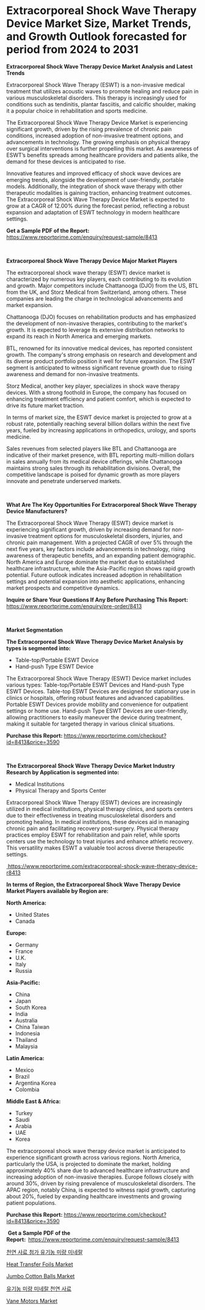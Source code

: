 <p><h1>Extracorporeal Shock Wave Therapy Device Market Size, Market Trends, and Growth Outlook forecasted for period from 2024 to 2031</h1></p><p><strong>Extracorporeal Shock Wave Therapy Device Market Analysis and Latest Trends</strong></p>
<p><p>Extracorporeal Shock Wave Therapy (ESWT) is a non-invasive medical treatment that utilizes acoustic waves to promote healing and reduce pain in various musculoskeletal disorders. This therapy is increasingly used for conditions such as tendinitis, plantar fasciitis, and calcific shoulder, making it a popular choice in rehabilitation and sports medicine.</p><p>The Extracorporeal Shock Wave Therapy Device Market is experiencing significant growth, driven by the rising prevalence of chronic pain conditions, increased adoption of non-invasive treatment options, and advancements in technology. The growing emphasis on physical therapy over surgical interventions is further propelling this market. As awareness of ESWT’s benefits spreads among healthcare providers and patients alike, the demand for these devices is anticipated to rise.</p><p>Innovative features and improved efficacy of shock wave devices are emerging trends, alongside the development of user-friendly, portable models. Additionally, the integration of shock wave therapy with other therapeutic modalities is gaining traction, enhancing treatment outcomes. The Extracorporeal Shock Wave Therapy Device Market is expected to grow at a CAGR of 12.00% during the forecast period, reflecting a robust expansion and adaptation of ESWT technology in modern healthcare settings.</p></p>
<p><strong>Get a Sample PDF of the Report:&nbsp;</strong> <a href="https://www.reportprime.com/enquiry/request-sample/8413">https://www.reportprime.com/enquiry/request-sample/8413</a></p>
<p>&nbsp;</p>
<p><strong>Extracorporeal Shock Wave Therapy Device Major Market Players</strong></p>
<p><p>The extracorporeal shock wave therapy (ESWT) device market is characterized by numerous key players, each contributing to its evolution and growth. Major competitors include Chattanooga (DJO) from the US, BTL from the UK, and Storz Medical from Switzerland, among others. These companies are leading the charge in technological advancements and market expansion.</p><p>Chattanooga (DJO) focuses on rehabilitation products and has emphasized the development of non-invasive therapies, contributing to the market's growth. It is expected to leverage its extensive distribution networks to expand its reach in North America and emerging markets.</p><p>BTL, renowned for its innovative medical devices, has reported consistent growth. The company's strong emphasis on research and development and its diverse product portfolio position it well for future expansion. The ESWT segment is anticipated to witness significant revenue growth due to rising awareness and demand for non-invasive treatments.</p><p>Storz Medical, another key player, specializes in shock wave therapy devices. With a strong foothold in Europe, the company has focused on enhancing treatment efficiency and patient comfort, which is expected to drive its future market traction.</p><p>In terms of market size, the ESWT device market is projected to grow at a robust rate, potentially reaching several billion dollars within the next five years, fueled by increasing applications in orthopedics, urology, and sports medicine.</p><p>Sales revenues from selected players like BTL and Chattanooga are indicative of their market presence, with BTL reporting multi-million dollars in sales annually from its medical device offerings, while Chattanooga maintains strong sales through its rehabilitation divisions. Overall, the competitive landscape is poised for dynamic growth as more players innovate and penetrate underserved markets.</p></p>
<p>&nbsp;</p>
<p><strong>What Are The Key Opportunities For Extracorporeal Shock Wave Therapy Device Manufacturers?</strong></p>
<p><p>The Extracorporeal Shock Wave Therapy (ESWT) device market is experiencing significant growth, driven by increasing demand for non-invasive treatment options for musculoskeletal disorders, injuries, and chronic pain management. With a projected CAGR of over 5% through the next five years, key factors include advancements in technology, rising awareness of therapeutic benefits, and an expanding patient demographic. North America and Europe dominate the market due to established healthcare infrastructure, while the Asia-Pacific region shows rapid growth potential. Future outlook indicates increased adoption in rehabilitation settings and potential expansion into aesthetic applications, enhancing market prospects and competitive dynamics.</p></p>
<p><strong>Inquire or Share Your Questions If Any Before Purchasing This Report:</strong> <a href="https://www.reportprime.com/enquiry/pre-order/8413">https://www.reportprime.com/enquiry/pre-order/8413</a></p>
<p>&nbsp;</p>
<p><strong>Market Segmentation</strong></p>
<p><strong>The Extracorporeal Shock Wave Therapy Device Market Analysis by types is segmented into:</strong></p>
<p><ul><li>Table-top/Portable ESWT Device</li><li>Hand-push Type ESWT Device</li></ul></p>
<p><p>The Extracorporeal Shock Wave Therapy (ESWT) Device market includes various types: Table-top/Portable ESWT Devices and Hand-push Type ESWT Devices. Table-top ESWT Devices are designed for stationary use in clinics or hospitals, offering robust features and advanced capabilities. Portable ESWT Devices provide mobility and convenience for outpatient settings or home use. Hand-push Type ESWT Devices are user-friendly, allowing practitioners to easily maneuver the device during treatment, making it suitable for targeted therapy in various clinical situations.</p></p>
<p><strong>Purchase this Report:&nbsp;</strong><a href="https://www.reportprime.com/checkout?id=8413&price=3590">https://www.reportprime.com/checkout?id=8413&price=3590</a></p>
<p>&nbsp;</p>
<p><strong>The Extracorporeal Shock Wave Therapy Device Market Industry Research by Application is segmented into:</strong></p>
<p><ul><li>Medical Institutions</li><li>Physical Therapy and Sports Center</li></ul></p>
<p><p>Extracorporeal Shock Wave Therapy (ESWT) devices are increasingly utilized in medical institutions, physical therapy clinics, and sports centers due to their effectiveness in treating musculoskeletal disorders and promoting healing. In medical institutions, these devices aid in managing chronic pain and facilitating recovery post-surgery. Physical therapy practices employ ESWT for rehabilitation and pain relief, while sports centers use the technology to treat injuries and enhance athletic recovery. This versatility makes ESWT a valuable tool across diverse therapeutic settings.</p></p>
<p><a href="https://www.reportprime.com/extracorporeal-shock-wave-therapy-device-r8413">&nbsp;https://www.reportprime.com/extracorporeal-shock-wave-therapy-device-r8413</a></p>
<p><strong>In terms of Region, the Extracorporeal Shock Wave Therapy Device Market Players available by Region are:</strong></p>
<p>
    <p> <strong> North America: </strong>
        <ul>
            <li>United States</li>
            <li>Canada</li>
        </ul>
        </p> 
    <p> <strong> Europe: </strong>
        <ul>
            <li>Germany</li>
            <li>France</li>
            <li>U.K.</li>
            <li>Italy</li>
            <li>Russia</li>
        </ul>
        </p> 
    <p> <strong> Asia-Pacific: </strong>
        <ul>
            <li>China</li>
            <li>Japan</li>
            <li>South Korea</li>
            <li>India</li>
            <li>Australia</li>
            <li>China Taiwan</li>
            <li>Indonesia</li>
            <li>Thailand</li>
            <li>Malaysia</li>
        </ul>
        </p> 
    <p> <strong> Latin America: </strong>
        <ul>
            <li>Mexico</li>
            <li>Brazil</li>
            <li>Argentina Korea</li>
            <li>Colombia</li>
        </ul>
        </p> 
    <p> <strong> Middle East & Africa: </strong>
        <ul>
            <li>Turkey</li>
            <li>Saudi</li>
            <li>Arabia</li>
            <li>UAE</li>
            <li>Korea</li>
        </ul>
    </p>
    </p>
<p><p>The extracorporeal shock wave therapy device market is anticipated to experience significant growth across various regions. North America, particularly the USA, is projected to dominate the market, holding approximately 40% share due to advanced healthcare infrastructure and increasing adoption of non-invasive therapies. Europe follows closely with around 30%, driven by rising prevalence of musculoskeletal disorders. The APAC region, notably China, is expected to witness rapid growth, capturing about 20%, fueled by expanding healthcare investments and growing patient populations.</p></p>
<p><strong>Purchase this Report: </strong><a href="https://www.reportprime.com/checkout?id=8413&price=3590">https://www.reportprime.com/checkout?id=8413&price=3590</a></p>
<p>&nbsp;<strong>Get a Sample PDF of the Report:&nbsp;&nbsp;</strong><a href="https://www.reportprime.com/enquiry/request-sample/8413">https://www.reportprime.com/enquiry/request-sample/8413</a></p>
<p><strong></strong></p>
<p><p><a href="https://medium.com/@greggibson7876/natural-feed-added-organic-trace-minerals-market-%EC%9D%98-%EA%B8%80%EB%A1%9C%EB%B2%8C-%EC%8B%9C%EC%9E%A5-%EA%B0%9C%EC%9A%94%EB%8A%94-%EC%A0%84-%EC%84%B8%EA%B3%84-%EB%B0%8F-%EC%A3%BC%EC%9A%94-%EC%8B%9C%EC%9E%A5%EC%9D%98-%EC%82%B0%EC%97%85%EC%97%90-%EC%98%81%ED%96%A5%EC%9D%84-%EB%AF%B8%EC%B9%98%EB%8A%94-%EC%A3%BC%EC%9A%94-%ED%8A%B8%EB%A0%8C%EB%93%9C%EC%97%90-c0940695c75f">천연 사료 첨가 유기농 미량 미네랄</a></p><p><a href="https://www.linkedin.com/pulse/what-emerging-market-trends-heat-transfer-foils-detailed-xvjvc?trackingId=O5l9n8qUTGe2jfZT1se07A%3D%3D">Heat Transfer Foils Market</a></p><p><a href="https://github.com/JakirUddin651/Market-Research-Report-List-1/blob/main/jumbo-cotton-balls-market.md">Jumbo Cotton Balls Market</a></p><p><a href="https://medium.com/@greggibson7876/%EC%84%B8%EA%B3%84-organic-trace-minerals-natural-feed-market-%EC%9D%80-2024%EC%97%90%EC%84%9C-2031%EB%A1%9C-%EC%97%B0%ED%8F%89%EA%B7%A0-%EC%A6%9D%EA%B0%80%EC%9C%A8%EC%9D%84-%EB%B3%B4%EC%9D%BC-%EA%B2%83%EC%9C%BC%EB%A1%9C-%EC%98%88%EC%83%81%EB%90%A9%EB%8B%88%EB%8B%A4-6cf49b5090f5">유기농 미량 미네랄 천연 사료</a></p><p><a href="https://www.linkedin.com/pulse/insights-vane-motors-industry-market-financial-status-size-revenue-q3zvf?trackingId=5%2FxiMZBsT3qfoNUjQZL1Fw%3D%3D">Vane Motors Market</a></p></p>